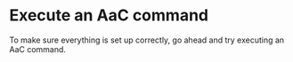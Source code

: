 # Execute an AaC command

To make sure everything is set up correctly, go ahead and try executing an AaC
command.